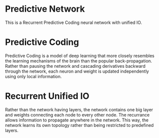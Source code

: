 # Predictive Network
This is a Recurrent Predictive Coding neural network with unified IO.

# Predictive Coding
Predictive Coding is a model of deep learning that more closely resembles the learning mechanisms of the brain than the popular back-propagation. Rather than pausing the network and cascading derivatives backward through the network, each neuron and weight is updated independently using only local information.

# Recurrent Unified IO
Rather than the network having layers, the network contains one big layer and weights connecting each node to every other node. The recurrance allows information to propagate anywhere in the network. This way, the network learns its own topology rather than being restricted to predefined layers.
